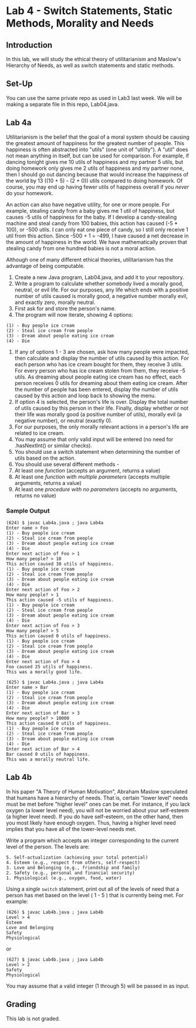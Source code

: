 # Lab 4 - Switch Statements, Static Methods, Morality and Needs

## Introduction

In this lab, we will study the ethical theory of utilitarianism and Maslow's Hierarchy of Needs, as well as switch statements and static methods.

## Set-Up

You can use the same private repo as used in Lab3 last week.  We will be making a separate file in this repo, Lab04.java.

## Lab 4a

Utilitarianism is the belief that the goal of a moral system should be causing the greatest amount of happiness for the greatest number of people.  This happiness is often abstracted into "utils" (one unit of "utility").  A "util" does not mean anything in itself, but can be used for comparison.  For example, if dancing tonight gives me 10 utils of happiness and my partner 5 utils, but doing homework only gives me 2 utils of happiness and my partner none, then I should go out dancing because that would increase the happiness of the world by 13 ((10 + 5) - (2 + 0)) utils compared to doing homework.  Of course, you may end up having fewer utils of happiness overall if you _never_ do your homework.

An action can also have negative utility, for one or more people.  For example, stealing candy from a baby gives me 1 util of happiness, but causes -5 utils of happiness for the baby.  If I develop a candy-stealing machine and steal candy from 100 babies, this action has caused (-5 * 100), or -500 utils.  I can only eat one piece of candy, so I still only receive 1 util from this action.  Since -500 + 1 = -499, I have caused a net decrease in the amount of happiness in the world.  We have mathematically proven that stealing candy from one hundred babies is not a moral action.

Although one of many different ethical theories, utilitarianism has the advantage of being computable.


1. Create a new Java program, Lab04.java, and add it to your repository.
2. Write a program to calculate whether somebody lived a morally good, neutral, or evil life.  For our purposes, any life which ends with a positive number of utils caused is morally good, a negative number morally evil, and exactly zero, morally neutral.
3. First ask for and store the person's name.
4. The program will now iterate, showing 4 options:
```
(1) - Buy people ice cream
(2) - Steal ice cream from people
(3) - Dream about people eating ice cream
(4) - Die
```
1. If any of options 1 - 3 are chosen, ask how many people were impacted, then calculate and display the number of utils caused by this action.  For each person who has ice cream bought for them, they receive 3 utils.  For every person who has ice cream stolen from them, they receive -5 utils.  As dreaming about people eating ice cream has no effect, each person receives 0 utils for dreaming about them eating ice cream.  After the number of people has been entered, display the number of utils caused by this action and loop back to showing the menu.
2. If option 4 is selected, the person's life is over.  Display the total number of utils caused by this person in their life.  Finally, display whether or not their life was morally good (a positive number of utils), morally evil (a negative number), or neutral (exactly 0).
3. For our purposes, the only morally relevant actions in a person's life are related to ice cream.
5. You may assume that only valid input will be entered (no need for .hasNextInt() or similar checks).
6. You should use a switch statement when determining the number of utils based on the action.
7. You should use several different methods -
  1. At least one _function_ (accepts an argument, returns a value)
  2. At least one _function with multiple parameters_ (accepts multiple arguments, returns a value)
  3. At least one _procedure with no parameters_ (accepts no arguments, returns no value)

### Sample Output
```
(624) $ javac Lab4a.java ; java Lab4a
Enter name > Foo
(1) - Buy people ice cream
(2) - Steal ice cream from people
(3) - Dream about people eating ice cream
(4) - Die
Enter next action of Foo > 1
How many people? > 10
This action caused 30 utils of happiness.
(1) - Buy people ice cream
(2) - Steal ice cream from people
(3) - Dream about people eating ice cream
(4) - Die
Enter next action of Foo > 2
How many people? > 1
This action caused -5 utils of happiness.
(1) - Buy people ice cream
(2) - Steal ice cream from people
(3) - Dream about people eating ice cream
(4) - Die
Enter next action of Foo > 3
How many people? > 5
This action caused 0 utils of happiness.
(1) - Buy people ice cream
(2) - Steal ice cream from people
(3) - Dream about people eating ice cream
(4) - Die
Enter next action of Foo > 4
Foo caused 25 utils of happiness.
This was a morally good life.
```

```
(625) $ javac Lab4a.java ; java Lab4a
Enter name > Bar
(1) - Buy people ice cream
(2) - Steal ice cream from people
(3) - Dream about people eating ice cream
(4) - Die
Enter next action of Bar > 3
How many people? > 10000
This action caused 0 utils of happiness.
(1) - Buy people ice cream
(2) - Steal ice cream from people
(3) - Dream about people eating ice cream
(4) - Die
Enter next action of Bar > 4
Bar caused 0 utils of happiness.
This was a morally neutral life. 
```

## Lab 4b

In his paper "A Theory of Human Motivation", Abraham Maslow speculated that humans have a hierarchy of needs.  That is, certain "lower level" needs must be met before "higher level" ones can be met.  For instance, if you lack oxygen (a lower level need), you will not be worried about your self-esteem (a higher level need).  If you do have self-esteem, on the other hand, then you most likely have enough oxygen.  Thus, having a higher level need implies that you have all of the lower-level needs met.

Write a program which accepts an integer corresponding to the current level of the person.  The levels are:

```
5. Self-actualization (achieving your total potential)
4. Esteem (e.g., respect from others, self-respect)
3. Love and Belonging (e.g., friendship and family)
2. Safety (e.g., personal and financial security)
1. Physiological (e.g., oxygen, food, water)
```

Using a _single_ `switch` statement, print out all of the levels of need that a person has met based on the level ( 1 - 5 ) that is currently being met.  For example:

```
(626) $ javac Lab4b.java ; java Lab4b
Level > 4
Esteem
Love and Belonging
Safety
Physiological
```

or

```
(627) $ javac Lab4b.java ; java Lab4b
Level > 2
Safety
Physiological
```

You may assume that a valid integer (1 through 5) will be passed in as input.

## Grading

This lab is not graded.
